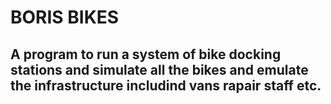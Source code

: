 # BORIS BIKES
## A program to run a system of bike docking stations and simulate all the bikes and emulate the infrastructure includind vans rapair staff etc.
